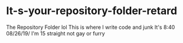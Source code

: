 # It-s-your-repository-folder-retard
The Repository Folder lol
This is where I write code and junk
It's 8:40 08/26/19/
I'm 15
straight
not gay
or furry
